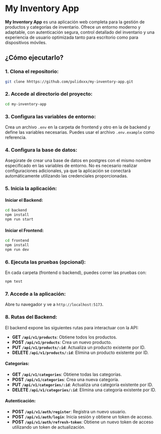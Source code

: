# My Inventory App

**My Inventory App** es una aplicación web completa para la gestión de productos y categorías de inventario. Ofrece un entorno moderno y adaptable, con autenticación segura, control detallado del inventario y una experiencia de usuario optimizada tanto para escritorio como para dispositivos móviles.

## ¿Cómo ejecutarlo?

### 1. Clona el repositorio:

```bash
git clone hhttps://github.com/pulidxxx/my-inventory-app.git
```

### 2. Accede al directorio del proyecto:

```bash
cd my-inventory-app
```

### 3. Configura las variables de entorno:

Crea un archivo `.env` en la carpeta de frontend y otro en la de backend y define las variables necesarias. Puedes usar el archivo `.env.example` como referencia.

### 4. Configura la base de datos:

Asegúrate de crear una base de datos en postgres con el mismo nombre especificado en las variables de entorno. No es necesario realizar configuraciones adicionales, ya que la aplicación se conectará automáticamente utilizando las credenciales proporcionadas.

### 5. Inicia la aplicación:

#### Iniciar el Backend:

```bash
cd backend
npm install
npm run start
```

#### Iniciar el Frontend:

```bash
cd frontend
npm install
npm run dev
```

### 6. Ejecuta las pruebas (opcional):

En cada carpeta (frontend o backend), puedes correr las pruebas con:

```bash
npm test
```

### 7. Accede a la aplicación:

Abre tu navegador y ve a `http://localhost:5173`.

### 8. Rutas del Backend:

El backend expone las siguientes rutas para interactuar con la API:

-   **GET `/api/v1/products`**: Obtiene todos los productos.
-   **POST `/api/v1/products`**: Crea un nuevo producto.
-   **PUT `/api/v1/products/:id`**: Actualiza un producto existente por ID.
-   **DELETE `/api/v1/products/:id`**: Elimina un producto existente por ID.

#### Categorías:

-   **GET `/api/v1/categories`**: Obtiene todas las categorías.
-   **POST `/api/v1/categories`**: Crea una nueva categoría.
-   **PUT `/api/v1/categories/:id`**: Actualiza una categoría existente por ID.
-   **DELETE `/api/v1/categories/:id`**: Elimina una categoría existente por ID.

#### Autenticación:

-   **POST `/api/v1/auth/register`**: Registra un nuevo usuario.
-   **POST `/api/v1/auth/login`**: Inicia sesión y obtiene un token de acceso.
-   **POST `/api/v1/auth/refresh-token`**: Obtiene un nuevo token de acceso utilizando un token de actualización.
